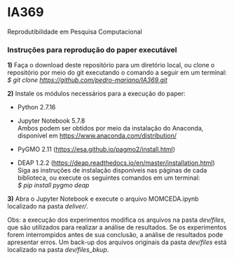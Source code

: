 # IA369
Reprodutibilidade em Pesquisa Computacional

### Instruções para reprodução do paper executável

**1)** Faça o download deste repositório para um diretório local, ou clone o repositório por meio do git executando o comando a seguir em um terminal: <br>
*$ git clone https://github.com/pedro-mariano/IA369.git*

**2)** Instale os módulos necessários para a execução do paper:

- Python 2.7.16
- Jupyter Notebook 5.7.8 <br>
Ambos podem ser obtidos por meio da instalação do Anaconda, disponível em https://www.anaconda.com/distribution/

- PyGMO 2.11 (https://esa.github.io/pagmo2/install.html)
- DEAP 1.2.2 (https://deap.readthedocs.io/en/master/installation.html) <br>
Siga as instruções de instalação disponíveis nas páginas de cada biblioteca, ou execute os seguintes comandos em um terminal:<br>
*$ pip install pygmo deap*

**3)** Abra o Jupyter Notebook e execute o arquivo MOMCEDA.ipynb localizado na pasta *deliver/*.

Obs: a execução dos experimentos modifica os arquivos na pasta *dev/files*, que são utilizados para realizar a análise de resultados. Se os experimentos forem interrompidos antes de sua conclusão, a análise de resultados pode apresentar erros. Um back-up dos arquivos originais da pasta *dev/files* está localizado na pasta *dev/files_bkup*.
